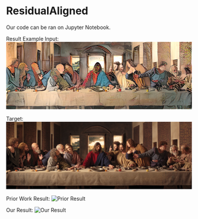 # ResidualAligned

Our code can be ran on Jupyter Notebook. 


Result Example
Input: 
![Input Image](https://github.com/Florassss/ResidualAligned/blob/main/last_jap.png)

Target:
![Target Image](https://github.com/Florassss/ResidualAligned/blob/main/last.jpg)

Prior Work Result:
![Prior Result](https://github.com/Florassss/ResidualAligned/blob/main/perc_out_allpixel.png)

Our Result:
![Our Result](https://github.com/Florassss/ResidualAligned/blob/main/grad_out.png)

